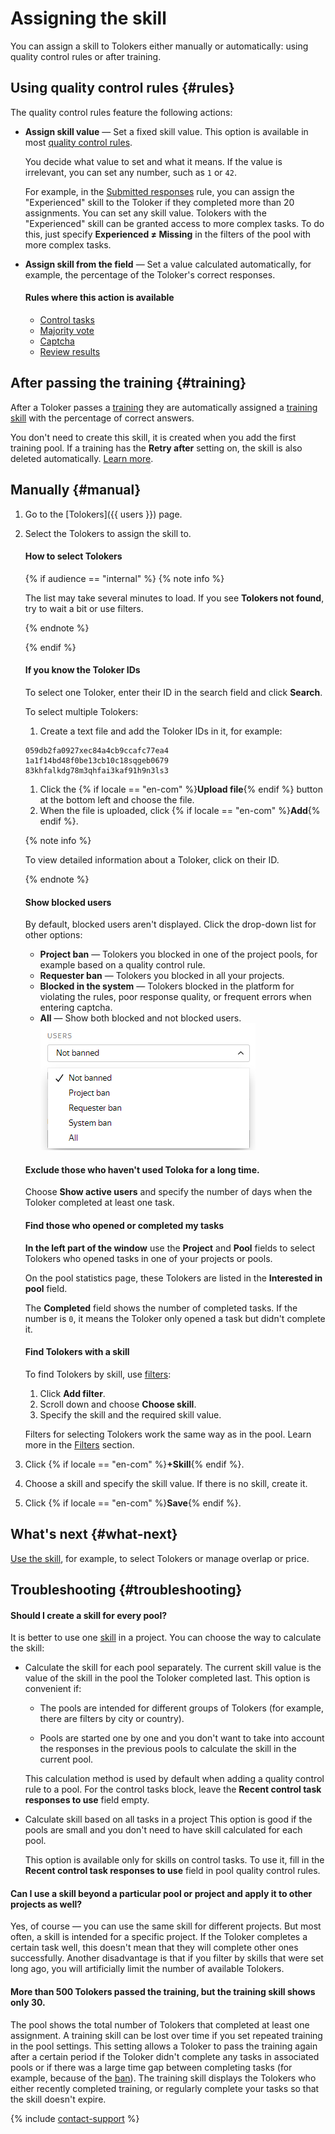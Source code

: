 # Assigning the skill

You can assign a skill to Tolokers either manually or automatically: using quality control rules or after training.

## Using quality control rules {#rules}

The quality control rules feature the following actions:

- **Assign skill value** — Set a fixed skill value. This option is available in most [quality control rules](control.md).

    You decide what value to set and what it means. If the value is irrelevant, you can set any number, such as `1` or `42`.

    For example, in the [Submitted responses](submitted-answers.md) rule, you can assign the "Experienced" skill to the Toloker if they completed more than 20 assignments. You can set any skill value. Tolokers with the "Experienced" skill can be granted access to more complex tasks. To do this, just specify **Experienced ≠ Missing** in the filters of the pool with more complex tasks.

- **Assign skill from the field** — Set a value calculated automatically, for example, the percentage of the Toloker's correct responses.

    #### Rules where this action is available

    - [Control tasks](goldenset.md)
    - [Majority vote](mvote.md)
    - [Captcha](captcha.md)
    - [Review results](reviewing-assignments.md)

## After passing the training {#training}

After a Toloker passes a [training](../../glossary.md#training-pool-ru) they are automatically assigned a [training skill](../../glossary.md#train-skill-ru) with the percentage of correct answers.

You don't need to create this skill, it is created when you add the first training pool. If a training has the **Retry after** setting on, the skill is also deleted automatically. [Learn more](train.md).

## Manually {#manual}

1. Go to the [Tolokers]({{ users }}) page.
1. Select the Tolokers to assign the skill to.

    #### How to select Tolokers
    {% if audience == "internal" %}
    {% note info %}

    The list may take several minutes to load. If you see **Tolokers not found**, try to wait a bit or use filters.

    {% endnote %}

    {% endif %}
    #### If you know the Toloker IDs

    To select one Toloker, enter their ID in the search field and click **Search**.

    To select multiple Tolokers:
    1. Create a text file and add the Toloker IDs in it, for example:
    ```
    059db2fa0927xec84a4cb9ccafc77ea4
    1a1f14bd48f0be13cb10c18sqgeb0679
    83khfalkdg78m3qhfai3kaf91h9n3ls3
    ```

    1. Click the {% if locale == "en-com" %}**Upload file**{% endif %} button at the bottom left and choose the file.
    1. When the file is uploaded, click {% if locale == "en-com" %}**Add**{% endif %}.

    {% note info %}

    To view detailed information about a Toloker, click on their ID.

    {% endnote %}

    #### Show blocked users

    By default, blocked users aren't displayed. Click the drop-down list for other options:
    - **Project ban** — Tolokers you blocked in one of the project pools, for example based on a quality control rule.
    - **Requester ban** — Tolokers you blocked in all your projects.
    - **Blocked in the system** — Tolokers blocked in the platform for violating the rules, poor response quality, or frequent errors when entering captcha.
    - **All** — Show both blocked and not blocked users.
    ![](../_images/other/users-ban-filter.png)
    #### Exclude those who haven't used Toloka for a long time.
    Choose **Show active users** and specify the number of days when the Toloker completed at least one task.
    #### Find those who opened or completed my tasks

    **In the left part of the window** use the **Project** and **Pool** fields to select Tolokers who opened tasks in one of your projects or pools.

    On the pool statistics page, these Tolokers are listed in the **Interested in pool** field.

    The **Completed** field shows the number of completed tasks. If the number is `0`, it means the Toloker only opened a task but didn't complete it.

    #### Find Tolokers with a skill

    To find Tolokers by skill, use [filters](../../glossary.md#filtering-ru):

    1. Click **Add filter**.
    1. Scroll down and choose **Choose skill**.
    1. Specify the skill and the required skill value.

    Filters for selecting Tolokers work the same way as in the pool. Learn more in the [Filters](filters.md) section.

1. Click {% if locale == "en-com" %}**+Skill**{% endif %}.
1. Choose a skill and specify the skill value. If there is no skill, create it.
1. Click {% if locale == "en-com" %}**Save**{% endif %}.

## What's next {#what-next}

[Use the skill](nav-use.md), for example, to select Tolokers or manage overlap or price.


## Troubleshooting {#troubleshooting}

#### Should I create a skill for every pool?

It is better to use one [skill](../../glossary.md#skill-ru) in a project. You can choose the way to calculate the skill:

- Calculate the skill for each pool separately. The current skill value is the value of the skill in the pool the Toloker completed last. This option is convenient if:

    - The pools are intended for different groups of Tolokers (for example, there are filters by city or country).

    - Pools are started one by one and you don't want to take into account the responses in the previous pools to calculate the skill in the current pool.

    This calculation method is used by default when adding a quality control rule to a pool. For the control tasks block, leave the **Recent control task responses to use** field empty.

- Calculate skill based on all tasks in a project This option is good if the pools are small and you don't need to have skill calculated for each pool.

    This option is available only for skills on control tasks. To use it, fill in the **Recent control task responses to use** field in pool quality control rules.


#### Can I use a skill beyond a particular pool or project and apply it to other projects as well?

Yes, of course — you can use the same skill for different projects. But most often, a skill is intended for a specific project. If the Toloker completes a certain task well, this doesn't mean that they will complete other ones successfully. Another disadvantage is that if you filter by skills that were set long ago, you will artificially limit the number of available Tolokers.

#### More than 500 Tolokers passed the training, but the training skill shows only 30.

The pool shows the total number of Tolokers that completed at least one assignment. A training skill can be lost over time if you set repeated training in the pool settings. This setting allows a Toloker to pass the training again after a certain period if the Toloker didn't complete any tasks in associated pools or if there was a large time gap between completing tasks (for example, because of the [ban](../../glossary.md#banned-worker-ru)). The training skill displays the Tolokers who either recently completed training, or regularly complete your tasks so that the skill doesn't expire.


{% include [contact-support](../_includes/contact-support-help.md) %}
